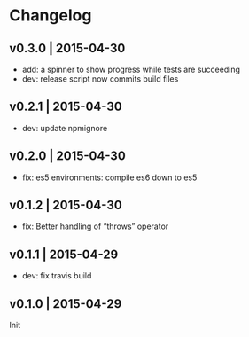 # Changelog

## v0.3.0 | 2015-04-30
* add: a spinner to show progress while tests are succeeding
* dev: release script now commits build files

## v0.2.1 | 2015-04-30
* dev: update npmignore

## v0.2.0 | 2015-04-30
* fix: es5 environments: compile es6 down to es5

## v0.1.2 | 2015-04-30
* fix: Better handling of “throws” operator

## v0.1.1 | 2015-04-29
* dev: fix travis build

## v0.1.0 | 2015-04-29
Init






